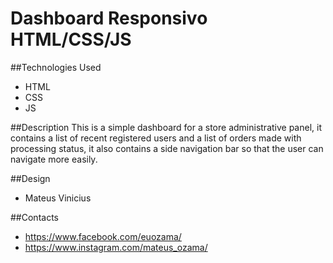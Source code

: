 # Dashboard Responsivo HTML/CSS/JS

##Technologies Used
* HTML
* CSS
* JS

##Description
This is a simple dashboard for a store administrative panel, it contains a list of recent registered users and a list of orders made with processing status, it also contains a side navigation bar so that the user can navigate more easily.

##Design
* Mateus Vinicius

##Contacts
* https://www.facebook.com/euozama/
* https://www.instagram.com/mateus_ozama/


